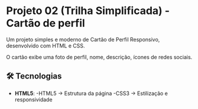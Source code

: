 # Projeto 02 (Trilha Simplificada) - Cartão de perfil
 
Um projeto simples e moderno de Cartão de Perfil Responsivo, desenvolvido com HTML e CSS.

O cartão exibe uma foto de perfil, nome, descrição, ícones de redes sociais.
 
## 🛠️ Tecnologias 
 
- **HTML5**:
-HTML5 → Estrutura da página
-CSS3 → Estilização e responsividade
 

